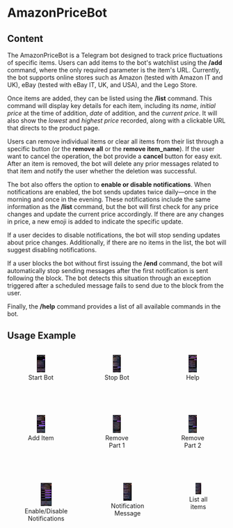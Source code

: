 # AmazonPriceBot

## Content
The AmazonPriceBot is a Telegram bot designed to track price fluctuations of specific items. Users can add items to the bot's watchlist using the **/add** command, where the only required parameter is the item's URL. Currently, the bot supports online stores such as Amazon (tested with Amazon IT and UK), eBay (tested with eBay IT, UK, and USA), and the Lego Store.

Once items are added, they can be listed using the **/list** command. This command will display key details for each item, including its *name*, *initial price* at the time of addition, *date* of addition, and the *current price*. It will also show the *lowest* and *highest price* recorded, along with a clickable URL that directs to the product page.

Users can remove individual items or clear all items from their list through a specific button (or the **remove all** or the **remove item_name**). If the user want to cancel the operation, the bot provide a **cancel** button for easy exit. After an item is removed, the bot will delete any prior messages related to that item and notify the user whether the deletion was successful.

The bot also offers the option to **enable or disable notifications**. When notifications are enabled, the bot sends updates twice daily—once in the morning and once in the evening. These notifications include the same information as the **/list** command, but the bot will first check for any price changes and update the current price accordingly. If there are any changes in price, a new emoji is added to indicate the specific update.

If a user decides to disable notifications, the bot will stop sending updates about price changes. Additionally, if there are no items in the list, the bot will suggest disabling notifications.

If a user blocks the bot without first issuing the **/end** command, the bot will automatically stop sending messages after the first notification is sent following the block. The bot detects this situation through an exception triggered after a scheduled message fails to send due to the block from the user.

Finally, the **/help** command provides a list of all available commands in the bot.

## Usage Example

<div style="display: flex; justify-content: space-between; gap: 20px; margin-bottom: 50px;">
  <figure style="text-align: center;">
    <img src="images/start.jpg" width="25%" />
    <figcaption>Start Bot</figcaption>
  </figure>
  <figure style="text-align: center;">
    <img src="images/end_bot.jpg" width="25%" />
    <figcaption>Stop Bot</figcaption>
  </figure>
  <figure style="text-align: center;">
    <img src="images/help.jpg" width="25%" />
    <figcaption>Help</figcaption>
  </figure>
</div>

<div style="display: flex; justify-content: space-between; gap: 20px; margin-bottom: 50px;">
  <figure style="text-align: center;">
    <img src="images/add_item.jpg" width="25%" />
    <figcaption>Add Item</figcaption>
  </figure>
  <figure style="text-align: center;">
    <img src="images/remove_pt1.jpg" width="25%" />
    <figcaption>Remove Part 1</figcaption>
  </figure>
  <figure style="text-align: center;">
    <img src="images/remove_pt2.jpg" width="25%" />
    <figcaption>Remove Part 2</figcaption>
  </figure>
</div>

<div style="display: flex; justify-content: space-between; gap: 20px;">
  <figure style="text-align: center;">
    <img src="images/enable_disable.jpg" width="25%" />
    <figcaption>Enable/Disable Notifications</figcaption>
  </figure>
  <figure style="text-align: center;">
    <img src="images/notification_message.jpg" width="25%" />
    <figcaption>Notification Message</figcaption>
  </figure>
  <figure style="text-align: center;">
    <img src="images/list.jpg" width="25%" />
    <figcaption>List all items</figcaption>
  </figure>
</div>


<!-- <div style="display: flex; justify-content: space-between;">
  <img src="images/start.jpg" width="30%" />
  <img src="images/end_bot.jpg" width="30%" />
  <img src="images/help.jpg" width="30%" />
</div>

<div style="display: flex; justify-content: space-between;">
  <img src="images/add_item.jpg" width="30%" />
  <img src="images/remove_pt1.jpg" width="30%" />
  <img src="images/remove_pt2.jpg" width="30%" />
</div>


<div style="display: flex; justify-content: space-between;">
  <img src="images/enable_disable.jpg" width="30%" />
  <img src="images/notification_message.jpg" width="30%" />
  <img src="images/list.jpg" width="30%" />
</div> -->
